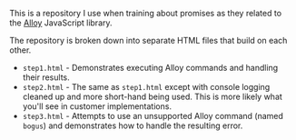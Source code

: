 This is a repository I use when training about promises as they related to the [Alloy](https://github.com/adobe/alloy) JavaScript library.

The repository is broken down into separate HTML files that build on each other.

* `step1.html` - Demonstrates executing Alloy commands and handling their results.
* `step2.html` - The same as `step1.html` except with console logging cleaned up and more short-hand being used. This is more likely what you'll see in customer implementations.
* `step3.html` - Attempts to use an unsupported Alloy command (named `bogus`) and demonstrates how to handle the resulting error.